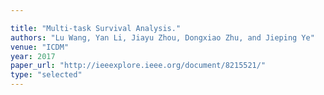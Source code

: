 ```yaml
---

title: "Multi-task Survival Analysis."
authors: "Lu Wang, Yan Li, Jiayu Zhou, Dongxiao Zhu, and Jieping Ye"
venue: "ICDM"
year: 2017
paper_url: "http://ieeexplore.ieee.org/document/8215521/"
type: "selected"
---
```

